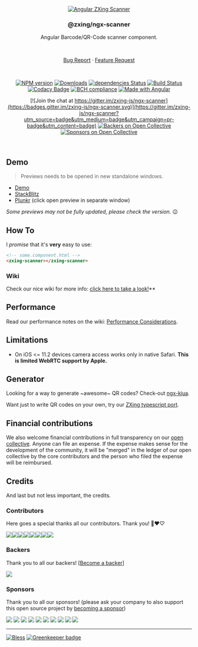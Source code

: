 <div align="center">

[![Angular ZXing Scanner](https://user-images.githubusercontent.com/3942006/39460928-a44b0f92-4cdd-11e8-849b-4d34db99113a.png)](https://github.com/zxing-js/library)

### @zxing/ngx-scanner

Angular Barcode/QR-Code scanner component.

<br>

[Bug Report](https://github.com/zxing-js/ngx-scanner/issues/new?template=Bug_report.md)
·
[Feature Request](https://github.com/zxing-js/ngx-scanner/issues/new?template=Feature_request.md&labels=feature)

<br>

[![NPM version](https://img.shields.io/npm/v/@zxing/ngx-scanner.svg?&label=npm)](https://www.npmjs.com/package/@zxing/ngx-scanner )
[![Downloads](https://img.shields.io/npm/dm/@zxing/ngx-scanner.svg)](https://npmjs.org/package/@zxing/ngx-scanner )
[![dependencies Status](https://david-dm.org/zxing-js/ngx-scanner/status.svg)](https://david-dm.org/zxing-js/ngx-scanner)
[![Build Status](https://travis-ci.org/zxing-js/ngx-scanner.svg?branch=master)](https://travis-ci.org/zxing-js/ngx-scanner)
[![Codacy Badge](https://api.codacy.com/project/badge/Grade/fba14393a17241088f75b19edc370694)](https://www.codacy.com/app/zxing-js/ngx-scanner?utm_source=github.com&amp;utm_medium=referral&amp;utm_content=zxing-js/ngx-scanner&amp;utm_campaign=Badge_Grade)
[![BCH compliance](https://bettercodehub.com/edge/badge/zxing-js/ngx-scanner?branch=master)](https://bettercodehub.com/)
[![Made with Angular](https://img.shields.io/badge/Made%20with-Angular-E13137.svg)](https://angular.io)

[![Join the chat at https://gitter.im/zxing-js/ngx-scanner](https://badges.gitter.im/zxing-js/ngx-scanner.svg)](https://gitter.im/zxing-js/ngx-scanner?utm_source=badge&utm_medium=badge&utm_campaign=pr-badge&utm_content=badge)
[![Backers on Open Collective](https://opencollective.com/ngx-scanner/backers/badge.svg)](#backers) 
[![Sponsors on Open Collective](https://opencollective.com/ngx-scanner/sponsors/badge.svg)](#sponsors)

</div>

<br>

## Demo

> Previews needs to be opened in new standalone windows.

- [Demo](https://zxing-js.github.io/ngx-scanner/)
- [StackBlitz](https://zxing-ngx-scanner.stackblitz.io/)
- [Plunkr](https://embed.plnkr.co/MN4riU/) (click open preview in separate window)

_Some previews may not be fully updated, please check the version._ 😉

## How To

I _promise_ that it's **very** easy to use:

```html
<!-- some.component.html -->
<zxing-scanner></zxing-scanner>
```

### Wiki

Check our nice wiki for more info: [click here to take a look!](https://github.com/zxing-js/ngx-scanner/wiki)**

## Performance

Read our performance notes on the wiki: [Performance Considerations](https://github.com/zxing-js/ngx-scanner/wiki/Performance-Considerations).


## Limitations

- On iOS <= 11.2 devices camera access works only in native Safari. **This is limited WebRTC support by Apple.**


## Generator

Looking for a way to generate ~awesome~ QR codes? Check-out [ngx-kjua](https://github.com/werthdavid/ngx-kjua).

Want just to write QR codes on your own, try our [ZXing typescript port](https://github.com/zxing-js/library).


## Financial contributions

 We also welcome financial contributions in full transparency on our [open collective](https://opencollective.com/ngx-scanner).
 Anyone can file an expense. If the expense makes sense for the development of the community, it will be "merged" in the ledger of our open collective by the core contributors and the person who filed the expense will be reimbursed.


## Credits

And last but not less important, the credits.


### Contributors

Here goes a special thanks all our contributors. Thank you! 🖤❤️♡

[![](https://sourcerer.io/fame/odahcam/zxing-js/ngx-scanner/images/0)](https://sourcerer.io/fame/odahcam/zxing-js/ngx-scanner/links/0)[![](https://sourcerer.io/fame/odahcam/zxing-js/ngx-scanner/images/1)](https://sourcerer.io/fame/odahcam/zxing-js/ngx-scanner/links/1)[![](https://sourcerer.io/fame/odahcam/zxing-js/ngx-scanner/images/2)](https://sourcerer.io/fame/odahcam/zxing-js/ngx-scanner/links/2)[![](https://sourcerer.io/fame/odahcam/zxing-js/ngx-scanner/images/3)](https://sourcerer.io/fame/odahcam/zxing-js/ngx-scanner/links/3)[![](https://sourcerer.io/fame/odahcam/zxing-js/ngx-scanner/images/4)](https://sourcerer.io/fame/odahcam/zxing-js/ngx-scanner/links/4)[![](https://sourcerer.io/fame/odahcam/zxing-js/ngx-scanner/images/5)](https://sourcerer.io/fame/odahcam/zxing-js/ngx-scanner/links/5)[![](https://sourcerer.io/fame/odahcam/zxing-js/ngx-scanner/images/6)](https://sourcerer.io/fame/odahcam/zxing-js/ngx-scanner/links/6)[![](https://sourcerer.io/fame/odahcam/zxing-js/ngx-scanner/images/7)](https://sourcerer.io/fame/odahcam/zxing-js/ngx-scanner/links/7)


 ### Backers

 Thank you to all our backers! [[Become a backer](https://opencollective.com/ngx-scanner#backer)]

 <a href="https://opencollective.com/ngx-scanner#backers" target="_blank"><img src="https://opencollective.com/ngx-scanner/backers.svg?width=890"></a>


 ### Sponsors

 Thank you to all our sponsors! (please ask your company to also support this open source project by [becoming a sponsor](https://opencollective.com/ngx-scanner#sponsor))

 <a href="https://opencollective.com/ngx-scanner/sponsor/0/website" target="_blank"><img src="https://opencollective.com/ngx-scanner/sponsor/0/avatar.svg"></a>
 <a href="https://opencollective.com/ngx-scanner/sponsor/1/website" target="_blank"><img src="https://opencollective.com/ngx-scanner/sponsor/1/avatar.svg"></a>
 <a href="https://opencollective.com/ngx-scanner/sponsor/2/website" target="_blank"><img src="https://opencollective.com/ngx-scanner/sponsor/2/avatar.svg"></a>
 <a href="https://opencollective.com/ngx-scanner/sponsor/3/website" target="_blank"><img src="https://opencollective.com/ngx-scanner/sponsor/3/avatar.svg"></a>
 <a href="https://opencollective.com/ngx-scanner/sponsor/4/website" target="_blank"><img src="https://opencollective.com/ngx-scanner/sponsor/4/avatar.svg"></a>
 <a href="https://opencollective.com/ngx-scanner/sponsor/5/website" target="_blank"><img src="https://opencollective.com/ngx-scanner/sponsor/5/avatar.svg"></a>
 <a href="https://opencollective.com/ngx-scanner/sponsor/6/website" target="_blank"><img src="https://opencollective.com/ngx-scanner/sponsor/6/avatar.svg"></a>
 <a href="https://opencollective.com/ngx-scanner/sponsor/7/website" target="_blank"><img src="https://opencollective.com/ngx-scanner/sponsor/7/avatar.svg"></a>
 <a href="https://opencollective.com/ngx-scanner/sponsor/8/website" target="_blank"><img src="https://opencollective.com/ngx-scanner/sponsor/8/avatar.svg"></a>
 <a href="https://opencollective.com/ngx-scanner/sponsor/9/website" target="_blank"><img src="https://opencollective.com/ngx-scanner/sponsor/9/avatar.svg"></a>

---

[![Bless](https://cdn.rawgit.com/LunaGao/BlessYourCodeTag/master/tags/alpaca.svg)](http://lunagao.github.io/BlessYourCodeTag/) [![Greenkeeper badge](https://badges.greenkeeper.io/zxing-js/ngx-scanner.svg)](https://greenkeeper.io/)
